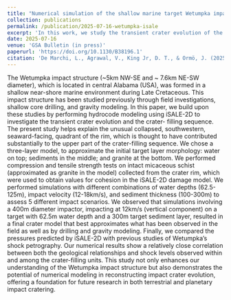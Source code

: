 ```yaml
---
title: "Numerical simulation of the shallow marine target Wetumpka impact crater (Alabama, USA)"
collection: publications
permalink: /publication/2025-07-16-wetumpka-isale
excerpt: 'In this work, we study the transient crater evolution of the Wetumpka crater and the role of water in the process.'
date: 2025-07-16
venue: 'GSA Bulletin (in press)'
paperurl: 'https://doi.org/10.1130/B38196.1'
citation: 'De Marchi, L., Agrawal, V., King Jr, D. T., & Ormö, J. (2025). Numerical simulation of the shallow marine target Wetumpka impact crater (Alabama, USA). Geological Society of America Bulletin.'
---
```


The Wetumpka impact structure (~5km NW-SE and ~ 7.6km NE-SW diameter), which is located in central Alabama (USA), was formed in a shallow near-shore marine environment during Late Cretaceous. This impact structure has been studied previously through field investigations, shallow core drilling, and gravity modeling. In this paper, we build upon these studies by performing hydrocode modeling using iSALE-2D to investigate the transient crater evolution and the crater- filling sequence. The present study helps explain the unusual collapsed, southwestern, seaward-facing, quadrant of the rim, which is thought to have contributed substantially to the upper part of the crater-filling sequence. We chose a three-layer model, to approximate the initial target layer morphology: water on top; sediments in the middle; and granite at the bottom. We performed compression and tensile strength tests on intact micaceous schist (approximated as granite in the model) collected from the crater rim, which were used to obtain values for cohesion in the iSALE-2D damage model. We performed simulations with different combinations of water depths (62.5-125m), impact velocity (12-18km/s), and sediment thickness (100-300m) to assess 5 different impact scenarios. We observed that simulations involving a 400m diameter impactor, impacting at 12km/s (vertical component) on a target with 62.5m water depth and a 300m target sediment layer, resulted in a final crater model that best approximates what has been observed in the field as well as by drilling and gravity modeling. Finally, we compared the pressures predicted by iSALE-2D with previous studies of Wetumpka’s shock petrography. Our numerical results show a relatively close correlation between both the geological relationships and shock levels observed within and among the crater-filling units. This study not only enhances our understanding of the Wetumpka impact structure but also demonstrates the potential of numerical modeling in reconstructing impact crater evolution, offering a foundation for future research in both terrestrial and planetary impact cratering.
